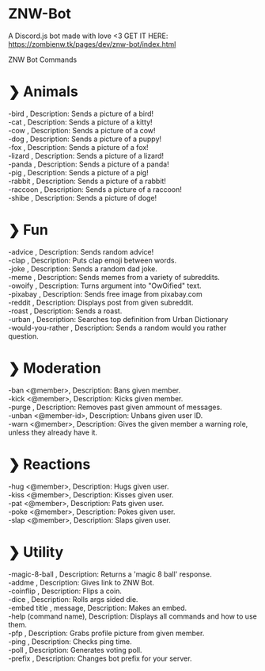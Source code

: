 # ZNW-Bot
A Discord.js bot made with love <3
GET IT HERE: https://zombienw.tk/pages/dev/znw-bot/index.html

ZNW Bot Commands

# ❯ Animals
-bird , Description: Sends a picture of a bird! <br>
-cat , Description: Sends a picture of a kitty! <br>
-cow , Description: Sends a picture of a cow! <br>
-dog , Description: Sends a picture of a puppy! <br>
-fox , Description: Sends a picture of a fox! <br>
-lizard , Description: Sends a picture of a lizard! <br>
-panda , Description: Sends a picture of a panda! <br>
-pig , Description: Sends a picture of a pig! <br>
-rabbit , Description: Sends a picture of a rabbit! <br>
-raccoon , Description: Sends a picture of a raccoon! <br>
-shibe , Description: Sends a picture of doge! <br>

# ❯ Fun
-advice , Description: Sends random advice! <br>
-clap , Description: Puts clap emoji between words. <br>
-joke , Description: Sends a random dad joke. <br>
-meme , Description: Sends memes from a variety of subreddits. <br>
-owoify <text>, Description: Turns argument into "OwOified" text. <br>
-pixabay <query>, Description: Sends free image from pixabay.com <br>
-reddit <query>, Description: Displays post from given subreddit. <br>
-roast , Description: Sends a roast. <br>
-urban <query>, Description: Searches top definition from Urban Dictionary <br>
-would-you-rather , Description: Sends a random would you rather question. <br>
  
# ❯ Moderation
-ban <@member>, Description: Bans given member. <br>
-kick <@member>, Description: Kicks given member. <br>
-purge <number>, Description: Removes past given ammount of messages. <br>
-unban <@member-id>, Description: Unbans given user ID. <br>
-warn <@member>, Description: Gives the given member a warning role, unless they already have it. <br>
  
# ❯ Reactions
-hug <@member>, Description: Hugs given user. <br>
-kiss <@member>, Description: Kisses given user. <br>
-pat <@member>, Description: Pats given user. <br>
-poke <@member>, Description: Pokes given user. <br>
-slap <@member>, Description: Slaps given user. <br>

# ❯ Utility
-magic-8-ball , Description: Returns a 'magic 8 ball' response. <br>
-addme , Description: Gives link to ZNW Bot. <br>
-coinflip , Description: Flips a coin. <br>
-dice <dice-side>, Description: Rolls args sided die. <br>
-embed title , message, Description: Makes an embed. <br>
-help (command name), Description: Displays all commands and how to use them. <br>
-pfp , Description: Grabs profile picture from given member. <br>
-ping , Description: Checks ping time. <br>
-poll <topic>, Description: Generates voting poll. <br>
-prefix <new-prefix>, Description: Changes bot prefix for your server. <br>
